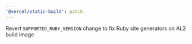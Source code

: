 ```yaml
---
'@vercel/static-build': patch
---
```


Revert `SUPPORTED_RUBY_VERSION` change to fix Ruby site generators on AL2 build image
